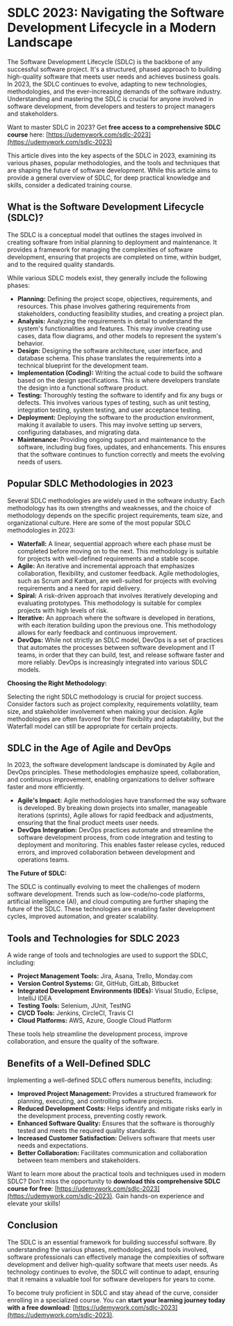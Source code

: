 # SDLC 2023: Navigating the Software Development Lifecycle in a Modern Landscape

The Software Development Lifecycle (SDLC) is the backbone of any successful software project. It's a structured, phased approach to building high-quality software that meets user needs and achieves business goals. In 2023, the SDLC continues to evolve, adapting to new technologies, methodologies, and the ever-increasing demands of the software industry. Understanding and mastering the SDLC is crucial for anyone involved in software development, from developers and testers to project managers and stakeholders.

Want to master SDLC in 2023? Get **free access to a comprehensive SDLC course** here: [https://udemywork.com/sdlc-2023](https://udemywork.com/sdlc-2023)

This article dives into the key aspects of the SDLC in 2023, examining its various phases, popular methodologies, and the tools and techniques that are shaping the future of software development. While this article aims to provide a general overview of SDLC, for deep practical knowledge and skills, consider a dedicated training course.

## What is the Software Development Lifecycle (SDLC)?

The SDLC is a conceptual model that outlines the stages involved in creating software from initial planning to deployment and maintenance. It provides a framework for managing the complexities of software development, ensuring that projects are completed on time, within budget, and to the required quality standards.

While various SDLC models exist, they generally include the following phases:

*   **Planning:** Defining the project scope, objectives, requirements, and resources. This phase involves gathering requirements from stakeholders, conducting feasibility studies, and creating a project plan.
*   **Analysis:** Analyzing the requirements in detail to understand the system's functionalities and features. This may involve creating use cases, data flow diagrams, and other models to represent the system's behavior.
*   **Design:** Designing the software architecture, user interface, and database schema. This phase translates the requirements into a technical blueprint for the development team.
*   **Implementation (Coding):** Writing the actual code to build the software based on the design specifications. This is where developers translate the design into a functional software product.
*   **Testing:** Thoroughly testing the software to identify and fix any bugs or defects. This involves various types of testing, such as unit testing, integration testing, system testing, and user acceptance testing.
*   **Deployment:** Deploying the software to the production environment, making it available to users. This may involve setting up servers, configuring databases, and migrating data.
*   **Maintenance:** Providing ongoing support and maintenance to the software, including bug fixes, updates, and enhancements. This ensures that the software continues to function correctly and meets the evolving needs of users.

## Popular SDLC Methodologies in 2023

Several SDLC methodologies are widely used in the software industry. Each methodology has its own strengths and weaknesses, and the choice of methodology depends on the specific project requirements, team size, and organizational culture. Here are some of the most popular SDLC methodologies in 2023:

*   **Waterfall:** A linear, sequential approach where each phase must be completed before moving on to the next. This methodology is suitable for projects with well-defined requirements and a stable scope.
*   **Agile:** An iterative and incremental approach that emphasizes collaboration, flexibility, and customer feedback. Agile methodologies, such as Scrum and Kanban, are well-suited for projects with evolving requirements and a need for rapid delivery.
*   **Spiral:** A risk-driven approach that involves iteratively developing and evaluating prototypes. This methodology is suitable for complex projects with high levels of risk.
*   **Iterative:** An approach where the software is developed in iterations, with each iteration building upon the previous one. This methodology allows for early feedback and continuous improvement.
*   **DevOps:** While not strictly an SDLC model, DevOps is a set of practices that automates the processes between software development and IT teams, in order that they can build, test, and release software faster and more reliably. DevOps is increasingly integrated into various SDLC models.

**Choosing the Right Methodology:**

Selecting the right SDLC methodology is crucial for project success. Consider factors such as project complexity, requirements volatility, team size, and stakeholder involvement when making your decision. Agile methodologies are often favored for their flexibility and adaptability, but the Waterfall model can still be appropriate for certain projects.

## SDLC in the Age of Agile and DevOps

In 2023, the software development landscape is dominated by Agile and DevOps principles. These methodologies emphasize speed, collaboration, and continuous improvement, enabling organizations to deliver software faster and more efficiently.

*   **Agile's Impact:** Agile methodologies have transformed the way software is developed. By breaking down projects into smaller, manageable iterations (sprints), Agile allows for rapid feedback and adjustments, ensuring that the final product meets user needs.
*   **DevOps Integration:** DevOps practices automate and streamline the software development process, from code integration and testing to deployment and monitoring. This enables faster release cycles, reduced errors, and improved collaboration between development and operations teams.

**The Future of SDLC:**

The SDLC is continually evolving to meet the challenges of modern software development. Trends such as low-code/no-code platforms, artificial intelligence (AI), and cloud computing are further shaping the future of the SDLC. These technologies are enabling faster development cycles, improved automation, and greater scalability.

## Tools and Technologies for SDLC 2023

A wide range of tools and technologies are used to support the SDLC, including:

*   **Project Management Tools:** Jira, Asana, Trello, Monday.com
*   **Version Control Systems:** Git, GitHub, GitLab, Bitbucket
*   **Integrated Development Environments (IDEs):** Visual Studio, Eclipse, IntelliJ IDEA
*   **Testing Tools:** Selenium, JUnit, TestNG
*   **CI/CD Tools:** Jenkins, CircleCI, Travis CI
*   **Cloud Platforms:** AWS, Azure, Google Cloud Platform

These tools help streamline the development process, improve collaboration, and ensure the quality of the software.

##  Benefits of a Well-Defined SDLC

Implementing a well-defined SDLC offers numerous benefits, including:

*   **Improved Project Management:** Provides a structured framework for planning, executing, and controlling software projects.
*   **Reduced Development Costs:** Helps identify and mitigate risks early in the development process, preventing costly rework.
*   **Enhanced Software Quality:** Ensures that the software is thoroughly tested and meets the required quality standards.
*   **Increased Customer Satisfaction:** Delivers software that meets user needs and expectations.
*   **Better Collaboration:** Facilitates communication and collaboration between team members and stakeholders.

Want to learn more about the practical tools and techniques used in modern SDLC? Don't miss the opportunity to **download this comprehensive SDLC course for free**: [https://udemywork.com/sdlc-2023](https://udemywork.com/sdlc-2023). Gain hands-on experience and elevate your skills!

## Conclusion

The SDLC is an essential framework for building successful software. By understanding the various phases, methodologies, and tools involved, software professionals can effectively manage the complexities of software development and deliver high-quality software that meets user needs. As technology continues to evolve, the SDLC will continue to adapt, ensuring that it remains a valuable tool for software developers for years to come.

To become truly proficient in SDLC and stay ahead of the curve, consider enrolling in a specialized course. You can **start your learning journey today with a free download**: [https://udemywork.com/sdlc-2023](https://udemywork.com/sdlc-2023).
